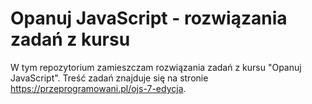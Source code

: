 # Opanuj JavaScript - rozwiązania zadań z kursu

W tym repozytorium zamieszczam rozwiązania zadań z kursu "Opanuj JavaScript".
Treść zadań znajduje się na stronie https://przeprogramowani.pl/ojs-7-edycja.
